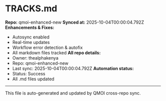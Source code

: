 # TRACKS.md

**Repo:** qmoi-enhanced-new
**Synced at:** 2025-10-04T00:00:04.792Z
**Enhancements & Fixes:**
- Autosync enabled
- Real-time updates
- Workflow error detection & autofix
- All markdown files tracked
**All repo details:**
- Owner: thealphakenya
- Repo: qmoi-enhanced-new
- Last sync: 2025-10-04T00:00:04.792Z
**Automation status:**
- Status: Success
- All .md files updated
---
This file is auto-generated and updated by QMOI cross-repo sync.
